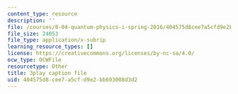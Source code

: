 ```yaml
---
content_type: resource
description: ''
file: /courses/8-04-quantum-physics-i-spring-2016/404575d8cee7a5cfd9e2bb693008d3d2_7q32Wnm4dEw.srt
file_size: 24053
file_type: application/x-subrip
learning_resource_types: []
license: https://creativecommons.org/licenses/by-nc-sa/4.0/
ocw_type: OCWFile
resourcetype: Other
title: 3play caption file
uid: 404575d8-cee7-a5cf-d9e2-bb693008d3d2
---
```

